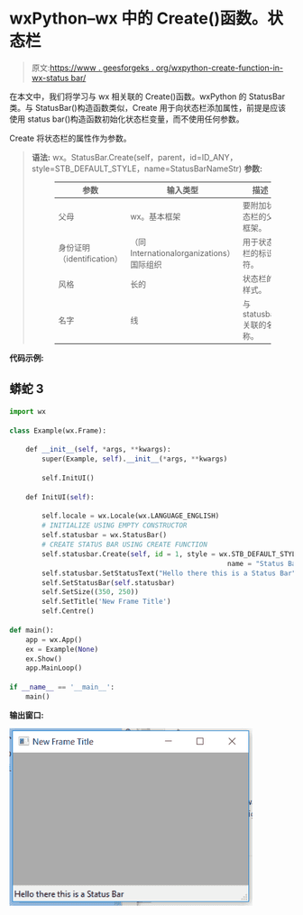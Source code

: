 # wxPython–wx 中的 Create()函数。状态栏

> 原文:[https://www . geesforgeks . org/wxpython-create-function-in-wx-status bar/](https://www.geeksforgeeks.org/wxpython-create-function-in-wx-statusbar/)

在本文中，我们将学习与 wx 相关联的 Create()函数。wxPython 的 StatusBar 类。与 StatusBar()构造函数类似，Create 用于向状态栏添加属性，前提是应该使用 status bar()构造函数初始化状态栏变量，而不使用任何参数。

Create 将状态栏的属性作为参数。

> **语法:** wx。StatusBar.Create(self，parent，id=ID_ANY，style=STB_DEFAULT_STYLE，name=StatusBarNameStr)
> **参数:**
> 
> <figure class="table">
> 
> | 参数 | 输入类型 | 描述 |
> | --- | --- | --- |
> | 父母 | wx。基本框架 | 要附加状态栏的父框架。 |
> | 身份证明（identification） | （同 Internationalorganizations）国际组织 | 用于状态栏的标识符。 |
> | 风格 | 长的 | 状态栏的样式。 |
> | 名字 | 线 | 与 statusbar 关联的名称。 |
> 
> </figure>

**代码示例:**

## 蟒蛇 3

```py
import wx

class Example(wx.Frame):

    def __init__(self, *args, **kwargs):
        super(Example, self).__init__(*args, **kwargs)

        self.InitUI()

    def InitUI(self):

        self.locale = wx.Locale(wx.LANGUAGE_ENGLISH)
        # INITIALIZE USING EMPTY CONSTRUCTOR
        self.statusbar = wx.StatusBar()
        # CREATE STATUS BAR USING CREATE FUNCTION
        self.statusbar.Create(self, id = 1, style = wx.STB_DEFAULT_STYLE,
                                                      name = "Status Bar")
        self.statusbar.SetStatusText("Hello there this is a Status Bar")
        self.SetStatusBar(self.statusbar)
        self.SetSize((350, 250))
        self.SetTitle('New Frame Title')
        self.Centre()

def main():
    app = wx.App()
    ex = Example(None)
    ex.Show()
    app.MainLoop()

if __name__ == '__main__':
    main()
```

**输出窗口:**

![](img/3ec2cb1c33fb067ac4da6825ef6e1da8.png)